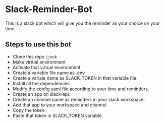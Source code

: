 # Slack-Reminder-Bot

This is a slack bot which will give you the reminder as your choice on your time.

## Steps to use this bot

- Clone this repo
`jjnnk`
- Make virtual environment
- Activate that virtual environment
- Create a variable file name as .env
- Create a variale name as SLACK_TOKEN in that variable file.
- Install all the dependencies.
- Modify the config.yaml file according to your time and reminders.
- Create an app on slack-api.
- Create an channel name as reminders in your slack workspace.
- Add that app to your workspace and channel.
- Copy the token
- Paste that token in SLACK_TOKEN variable.
